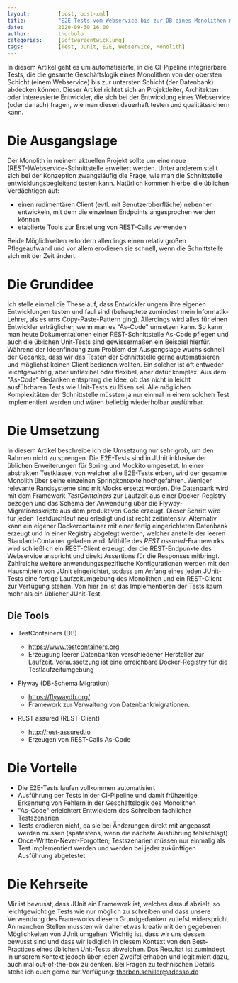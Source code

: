 ```yaml
---
layout:         [post, post-xml]              
title:          "E2E-Tests vom Webservice bis zur DB eines Monolithen mit JUnit"
date:           2020-09-30 16:00
author:         thorbolo
categories:     [Softwareentwicklung]
tags:           [Test, JUnit, E2E, Webservice, Monolith]
---
```




In diesem Artikel geht es um automatisierte, in die CI-Pipeline integrierbare Tests, die die gesamte Geschäftslogik eines Monolithen von der obersten Schicht (einem Webservice) bis zur untersten Schicht (der Datenbank) abdecken können.
Dieser Artikel richtet sich an Projektleiter, Architekten oder interessierte Entwickler, die sich bei der Entwicklung eines Webservice (oder danach) fragen, wie man diesen dauerhaft testen und qualitätssichern kann.

# Die Ausgangslage

Der Monolith in meinem aktuellen Projekt sollte um eine neue (REST-)Webservice-Schnittstelle erweitert werden.
Unter anderem stellt sich bei der Konzeption zwangsläufig die Frage, wie man die Schnittstelle entwicklungsbegleitend testen kann. 
Natürlich kommen hierbei die üblichen Verdächtigen auf:

- einen rudimentären Client (evtl. mit Benutzeroberfläche) nebenher entwickeln, mit dem die einzelnen Endpoints angesprochen werden können
- etablierte Tools zur Erstellung von REST-Calls verwenden

Beide Möglichkeiten erfordern allerdings einen relativ großen Pflegeaufwand und vor allem erodieren sie schnell, wenn die Schnittstelle sich mit der Zeit ändert.

# Die Grundidee

Ich stelle einmal die These auf, dass Entwickler ungern ihre eigenen Entwicklungen testen und faul sind (behauptete zumindest mein Informatik-Lehrer, als es ums Copy-Paste-Pattern ging).
Allerdings wird alles für einen Entwickler erträglicher, wenn man es "As-Code" umsetzen kann.
So kann man heute Dokumentationen einer REST-Schnittstelle As-Code pflegen und auch die üblichen Unit-Tests sind gewissermaßen ein Beispiel hierfür. 
Während der Ideenfindung zum Problem der Ausgangslage wuchs schnell der Gedanke, dass wir das Testen der Schnittstelle gerne automatisieren und möglichst keinen Client bedienen wollten.
Ein solcher ist oft entweder leichtgewichtig, aber unflexibel oder flexibel, aber dafür komplex.
Aus dem "As-Code" Gedanken entsprang die Idee, ob das nicht in leicht ausführbaren Tests wie Unit-Tests zu lösen sei.
Alle möglichen Komplexitäten der Schnittstelle müssten ja nur einmal in einem solchen Test implementiert werden und wären beliebig wiederholbar ausführbar.

# Die Umsetzung

In diesem Artikel beschreibe ich die Umsetzung nur sehr grob, um den Rahmen nicht zu sprengen.
Die E2E-Tests sind in JUnit inklusive der üblichen Erweiterungen für Spring und Mockito umgesetzt. 
In einer abstrakten Testklasse, von welcher alle E2E-Tests erben, wird der gesamte Monolith über seine einzelnen Springkontexte hochgefahren.
Weniger relevante Randsysteme sind mit Mocks ersetzt worden. 
Die Datenbank wird mit dem Framework *TestContainers* zur Laufzeit aus einer Docker-Registry bezogen und das Schema der Anwendung über die Flyway-Migrationsskripte aus dem produktiven Code erzeugt.
Dieser Schritt wird für jeden Testdurchlauf neu erledigt und ist recht zeitintensiv.
Alternativ kann ein eigener Dockercontainer mit einer fertig eingerichteten Datenbank erzeugt und in einer Registry abgelegt werden, welcher anstelle der leeren Standard-Container geladen wird.
Mithilfe des *REST assured*-Frameworks wird schließlich ein REST-Client erzeugt, der die REST-Endpunkte des Webservice anspricht und direkt Assertions für die Responses mitbringt.
Zahlreiche weitere anwendungsspezifische Konfigurationen werden mit den Hausmitteln von JUnit eingerichtet, sodass am Anfang eines jeden JUnit-Tests eine fertige Laufzeitumgebung des Monolithen und ein REST-Client zur Verfügung stehen.
Von hier an ist das Implementieren der Tests kaum mehr als ein üblicher JUnit-Test.

## Die Tools

- TestContainers (DB)
  - https://www.testcontainers.org
  - Erzeugung leerer Datenbanken verschiedener Hersteller zur Laufzeit. Voraussetzung ist eine erreichbare Docker-Registry für die Testlaufzeitumgebung

- Flyway (DB-Schema Migration)
  - https://flywaydb.org/
  - Framework zur Verwaltung von Datenbankmigrationen.
- REST assured (REST-Client)
  - http://rest-assured.io
  - Erzeugen von REST-Calls As-Code

# Die Vorteile

- Die E2E-Tests laufen vollkommen automatisiert
- Ausführung der Tests in der CI-Pipeline und damit frühzeitige Erkennung von Fehlern in der Geschäftslogik des Monolithen
- "As-Code" erleichtert Entwicklern das Schreiben fachlicher Testszenarien
- Tests erodieren nicht, da sie bei Änderungen direkt mit angepasst werden müssen (spätestens, wenn die nächste Ausführung fehlschlägt)
- Once-Written-Never-Forgotten; Testszenarien müssen nur einmalig als Test implementiert werden und werden bei jeder zukünftigen Ausführung abgetestet

# Die Kehrseite

Mir ist bewusst, dass JUnit ein Framework ist, welches darauf abzielt, so leichtgewichtige Tests wie nur möglich zu schreiben und dass unsere Verwendung des Frameworks diesem Grundgedanken zutiefst widerspricht.
An manchen Stellen mussten wir daher etwas kreativ mit den gegebenen Möglichkeiten von JUnit umgehen. Wichtig ist, dass wir uns dessen bewusst sind und dass wir lediglich in diesem Kontext von den Best-Practices eines üblichen Unit-Tests abweichen.
Das Resultat ist zumindest in unserem Kontext jedoch über jeden Zweifel erhaben und legitimiert dazu, auch mal out-of-the-box zu denken.
Bei Fragen zu technischen Details stehe ich euch gerne zur Verfügung: thorben.schiller@adesso.de
